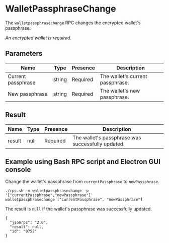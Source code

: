 # WalletPassphraseChange
The `walletpassphrasechange` RPC changes the encrypted wallet's passphrase.

_An encrypted wallet is required._

## Parameters
Name               | Type   | Presence | Description
------------------ | ------ | -------- | ---------------------------------------
Current passphrase | string | Required | The wallet's current passphrase.
New passphrase     | string | Required | The wallet's new passphrase.

## Result
Name   | Type | Presence | Description
------ | ---- | -------- | -----------------------------------------------------
result | null | Required | The wallet's passphrase was successfully updated.

## Example using Bash RPC script and Electron GUI console
Change the wallet's passphrase from `currentPassphrase` to `newPassphrase`.

```
./rpc.sh -m walletpassphrasechange -p '["currentPassphrase","newPassphrase"]'
walletpassphrasechange ["currentPassphrase", "newPassphrase"]
```

The result is `null` if the wallet's passphrase was successfully updated.

```
{
  "jsonrpc": "2.0",
  "result": null,
  "id": "8752"
}
```
